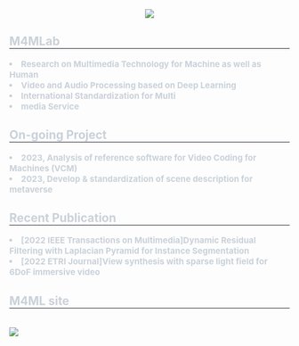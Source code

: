<div align= "center">
    <img src="https://capsule-render.vercel.app/api?type=waving&color=0:6a9bbb,100:a69eba&height=180&text=Media%20for%20Machine%20Lab's%20Github&animation=fadeIn&fontColor=c9cdd5&fontSize=60" />
    </div>
    <div style="text-align: left;"> 
    <h2 style="border-bottom: 1px solid #21262d; color: #c9d1d9;"> M4MLab </h2>  
    <div style="font-weight: 700; font-size: 15px; text-align: left; color: #c9d1d9;"> <li> Research on Multimedia Technology for Machine as well as Human</li><li> Video and Audio Processing based on Deep Learning</li><li> International Standardization for Multi<li>media Service </div> 
        <div style="text-align: left;"> 
    <h2 style="border-bottom: 1px solid #21262d; color: #c9d1d9;"> On-going Project </h2>  
    <div style="font-weight: 700; font-size: 15px; text-align: left; color: #c9d1d9;"> <li> 2023, Analysis of reference software for Video Coding for Machines (VCM)</li><li> 2023, Develop & standardization of scene description for metaverse</li> </div> 
            <div style="text-align: left;"> 
    <h2 style="border-bottom: 1px solid #21262d; color: #c9d1d9;"> Recent Publication </h2>  
    <div style="font-weight: 700; font-size: 15px; text-align: left; color: #c9d1d9;"> <li> [2022 IEEE Transactions on Multimedia]Dynamic Residual Filtering with Laplacian Pyramid for Instance Segmentation</li><li> [2022 ETRI Journal]View synthesis with sparse light field for 6DoF immersive video</li> </div> 
    </div>
    <div style="text-align: left;">
    <h2 style="border-bottom: 1px solid #21262d; color: #c9d1d9;">  M4ML site </h2> <br> 
    <div style="text-align: left;"> <a href=https://sites.google.com/donga.ac.kr/m4ml> <img src="https://img.shields.io/badge/M4ML-336699?style=flat&logo=librarything&logoColor=cccccc&link=https://sites.google.com/donga.ac.kr/m4ml"> </a>
          </div>  <br> 
    <div style="text-align: left;">  </div> 
    </div>
    

